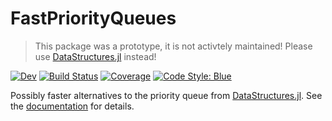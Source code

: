 # FastPriorityQueues

> This package was a prototype, it is not activtely maintained! Please use [DataStructures.jl](https://github.com/JuliaCollections/DataStructures.jl) instead!

[![Dev](https://img.shields.io/badge/docs-dev-blue.svg)](https://gdalle.github.io/FastPriorityQueues.jl/dev)
[![Build Status](https://github.com/gdalle/FastPriorityQueues.jl/actions/workflows/CI.yml/badge.svg?branch=main)](https://github.com/gdalle/FastPriorityQueues.jl/actions/workflows/CI.yml?query=branch%3Amain)
[![Coverage](https://codecov.io/gh/gdalle/FastPriorityQueues.jl/branch/main/graph/badge.svg)](https://codecov.io/gh/gdalle/FastPriorityQueues.jl)
[![Code Style: Blue](https://img.shields.io/badge/code%20style-blue-4495d1.svg)](https://github.com/invenia/BlueStyle)

Possibly faster alternatives to the priority queue from [DataStructures.jl](https://github.com/JuliaCollections/DataStructures.jl). See the [documentation](https://gdalle.github.io/FastPriorityQueues.jl/dev) for details.
